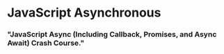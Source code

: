 # JavaScript Asynchronous

### "JavaScript Async (Including Callback, Promises, and Async Await) Crash Course."
